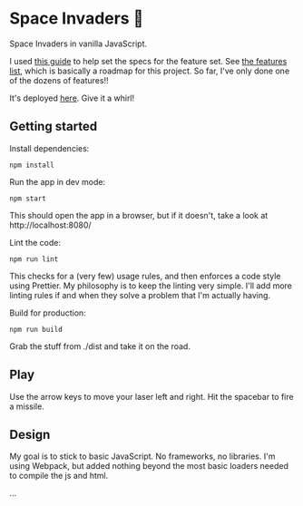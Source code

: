 # Space Invaders 👾

Space Invaders in vanilla JavaScript.

I used [this guide](http://www.classicgaming.cc/classics/space-invaders/play-guide) to help set the specs for the feature set. See [the features list](./features.md), which is basically a roadmap for this project. So far, I've only done one of the dozens of features!!

It's deployed [here](https://space-invaderz.netlify.com/). Give it a whirl!

## Getting started

Install dependencies:
```
npm install
```

Run the app in dev mode:
```
npm start
```
This should open the app in a browser, but if it doesn't, take a look at http://localhost:8080/

Lint the code:
```
npm run lint
```
This checks for a (very few) usage rules, and then enforces a code style using Prettier. My philosophy is to keep the linting very simple. I'll add more linting rules if and when they solve a problem that I'm actually having. 


Build for production:
```
npm run build
```
Grab the stuff from ./dist and take it on the road.

## Play
Use the arrow keys to move your laser left and right. Hit the spacebar to fire a missile.

## Design

My goal is to stick to basic JavaScript. No frameworks, no libraries. I'm using Webpack, but added nothing beyond the most basic loaders needed to compile the js and html.

...
